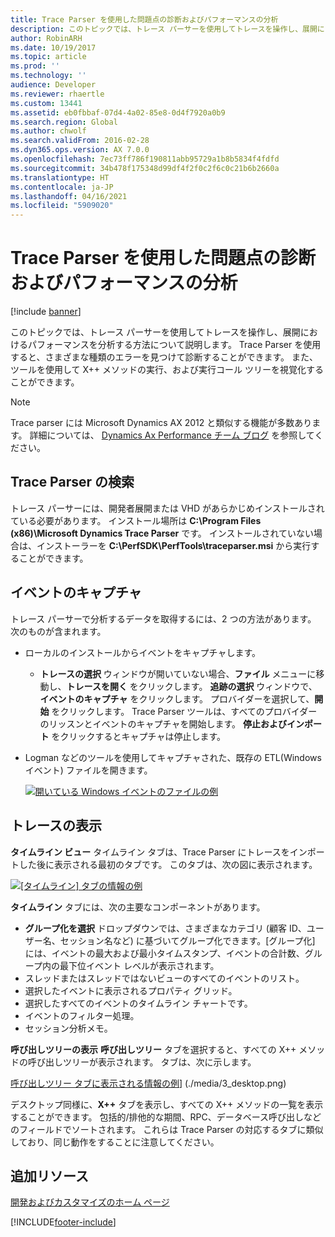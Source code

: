 ```yaml
---
title: Trace Parser を使用した問題点の診断およびパフォーマンスの分析
description: このトピックでは、トレース パーサーを使用してトレースを操作し、展開におけるパフォーマンスを分析する方法について説明します。
author: RobinARH
ms.date: 10/19/2017
ms.topic: article
ms.prod: ''
ms.technology: ''
audience: Developer
ms.reviewer: rhaertle
ms.custom: 13441
ms.assetid: eb0fbbaf-07d4-4a02-85e8-0d4f7920a0b9
ms.search.region: Global
ms.author: chwolf
ms.search.validFrom: 2016-02-28
ms.dyn365.ops.version: AX 7.0.0
ms.openlocfilehash: 7ec73ff786f190811abb95729a1b8b5834f4fdfd
ms.sourcegitcommit: 34b478f175348d99df4f2f0c2f6c0c21b6b2660a
ms.translationtype: HT
ms.contentlocale: ja-JP
ms.lasthandoff: 04/16/2021
ms.locfileid: "5909020"
---
```

# <a name="diagnose-issues-and-analyze-performance-by-using-trace-parser"></a>Trace Parser を使用した問題点の診断およびパフォーマンスの分析

[!include [banner](../includes/banner.md)]

このトピックでは、トレース パーサーを使用してトレースを操作し、展開におけるパフォーマンスを分析する方法について説明します。 Trace Parser を使用すると、さまざまな種類のエラーを見つけて診断することができます。 また、ツールを使用して X++ メソッドの実行、および実行コール ツリーを視覚化することができます。

> [!NOTE]
> Trace parser には Microsoft Dynamics AX 2012 と類似する機能が多数あります。 詳細については、 [Dynamics Ax Performance チーム ブログ](/archive/blogs/axperf/) を参照してください。

## <a name="finding-the-trace-parser"></a>Trace Parser の検索
トレース パーサーには、開発者展開または VHD があらかじめインストールされている必要があります。 インストール場所は **C:\\Program Files (x86)\\Microsoft Dynamics Trace Parser** です。 インストールされていない場合は、インストーラーを **C:\\PerfSDK\\PerfTools\\traceparser.msi** から実行することができます。

## <a name="capturing-events"></a>イベントのキャプチャ
トレース パーサーで分析するデータを取得するには、2 つの方法があります。 次のものが含まれます。

-   ローカルのインストールからイベントをキャプチャします。
    -   **トレースの選択** ウィンドウが開いていない場合、**ファイル** メニューに移動し、**トレースを開く** をクリックします。 **追跡の選択** ウィンドウで、**イベントのキャプチャ** をクリックします。 プロバイダーを選択して、**開始** をクリックします。 Trace Parser ツールは、すべてのプロバイダーのリッスンとイベントのキャプチャを開始します。 **停止およびインポート** をクリックするとキャプチャは停止します。
-   Logman などのツールを使用してキャプチャされた、既存の ETL(Windows イベント) ファイルを開きます。 

    [![開いている Windows イベントのファイルの例](./media/1_desktop.png)](./media/1_desktop.png)

## <a name="viewing-traces"></a>トレースの表示
**タイムライン ビュー** タイムライン タブは、Trace Parser にトレースをインポートした後に表示される最初のタブです。 このタブは、次の図に表示されます。 

[![[タイムライン] タブの情報の例](./media/2_desktop.png)](./media/2_desktop.png) 

**タイムライン** タブには、次の主要なコンポーネントがあります。

-   **グループ化を選択** ドロップダウンでは、さまざまなカテゴリ (顧客 ID、ユーザー名、セッション名など) に基づいてグループ化できます。[グループ化] には、イベントの最大および最小タイムスタンプ、イベントの合計数、グループ内の最下位イベント レベルが表示されます。
-   スレッドまたはスレッドではないビューのすべてのイベントのリスト。
-   選択したイベントに表示されるプロパティ グリッド。
-   選択したすべてのイベントのタイムライン チャートです。
-   イベントのフィルター処理。
-   セッション分析メモ。

**呼び出しツリーの表示** **呼び出しツリー** タブを選択すると、すべての X++ メソッドの呼び出しツリーが表示されます。 タブは、次に示します。 

[呼び出しツリー タブに表示される情報の例](./media/3_desktop.png)] (./media/3_desktop.png) 

デスクトップ同様に、**X++** タブを表示し、すべての X++ メソッドの一覧を表示することができます。 包括的/排他的な期間、RPC、データベース呼び出しなどのフィールドでソートされます。 これらは Trace Parser の対応するタブに類似しており、同じ動作をすることに注意してください。

<a name="additional-resources"></a>追加リソース
--------

[開発およびカスタマイズのホーム ページ](../dev-tools/developer-home-page.md)





[!INCLUDE[footer-include](../../../includes/footer-banner.md)]